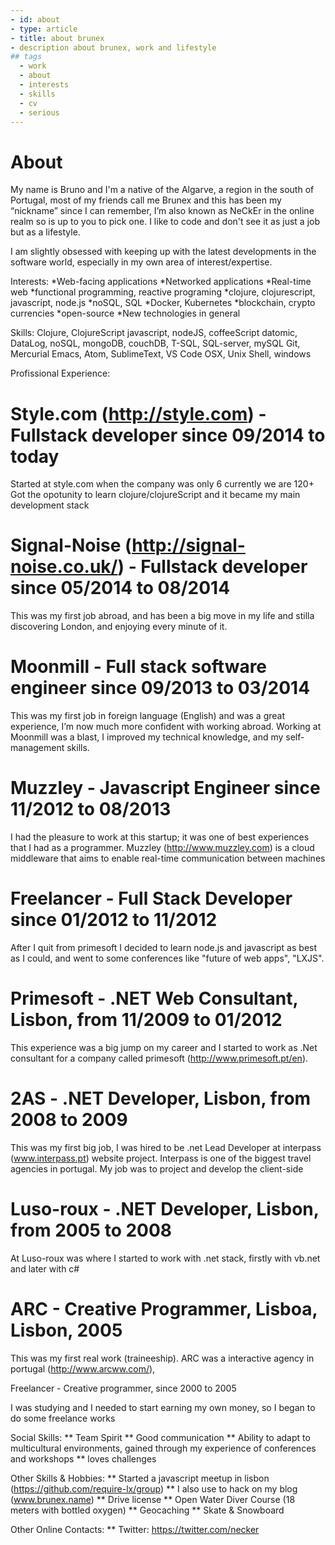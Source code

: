 ```yaml
---
- id: about
- type: article
- title: about brunex
- description about brunex, work and lifestyle
## tags
  - work
  - about
  - interests
  - skills
  - cv
  - serious
---
```


# About

My name is Bruno and I'm a native of the Algarve, a region in the south of Portugal, most of my friends call me
Brunex and this has been my “nickname” since I can remember, I’m also known as  NeCkEr in the online realm so is up to you to pick one.
I like to code and don't see it as just a job but as a lifestyle.

I am slightly obsessed with keeping up with the latest developments in the software world, especially in my own
area of interest/expertise.

Interests:
 *Web-facing applications
 *Networked applications
 *Real-time web
 *functional programming, reactive programing
 *clojure, clojurescript, javascript, node.js
 *noSQL, SQL
 *Docker, Kubernetes
 *blockchain, crypto currencies
 *open-source
 *New technologies in general

Skills:
Clojure, ClojureScript
javascript, nodeJS, coffeeScript
datomic, DataLog, noSQL, mongoDB, couchDB, T-SQL, SQL-server, mySQL
Git, Mercurial
Emacs, Atom, SublimeText, VS Code
OSX, Unix Shell, windows


Profissional Experience:

# Style.com (http://style.com) - Fullstack developer since 09/2014 to today

Started at style.com when the company was only 6 currently we are 120+
Got the opotunity to learn clojure/clojureScript and it became my main development stack

# Signal-Noise (http://signal-noise.co.uk/) - Fullstack developer since 05/2014 to 08/2014

This was my first job abroad, and has been a big move in my life and stilla  discovering London, and enjoying
every minute of it.

# Moonmill - Full stack software engineer since 09/2013 to 03/2014

This was my first job in foreign language (English) and was a great experience, I’m now much more confident with
working abroad.
Working at Moonmill was a blast, I improved my technical knowledge, and my self-management skills.

# Muzzley - Javascript Engineer since 11/2012 to 08/2013

I had the pleasure to work at this startup; it was one of best experiences that I had as a programmer. Muzzley
(http://www.muzzley.com) is a cloud middleware that aims to enable real-time communication between machines


# Freelancer - Full Stack Developer since 01/2012 to 11/2012

After I quit from primesoft I decided to learn node.js and javascript as best as I could, and went to some conferences like "future of web apps", "LXJS".

# Primesoft - .NET Web Consultant, Lisbon, from 11/2009 to 01/2012

This experience was a big jump on my career and I started to work as .Net consultant for a company called primesoft (http://www.primesoft.pt/en).

# 2AS - .NET Developer, Lisbon, from 2008 to 2009

This was my first big job, I was hired to be .net Lead Developer at  interpass (www.interpass.pt) website project. Interpass is one of the biggest travel agencies in portugal. My job was to  project and develop  the client-side

# Luso-roux - .NET Developer, Lisbon, from 2005 to 2008

At Luso-roux was where I started to work with .net stack, firstly with vb.net and later with c#

# ARC - Creative Programmer, Lisboa, Lisbon, 2005

This was my first real work (traineeship). ARC was a interactive agency in portugal (http://www.arcww.com/),

Freelancer - Creative programmer, since 2000 to 2005

I was studying and I needed to start earning my own money, so I  began to do some freelance works

Social Skills:
 ** Team Spirit
 ** Good communication
 ** Ability to adapt to multicultural environments, gained through my experience of conferences and workshops
 ** loves challenges

Other Skills & Hobbies:
 ** Started a javascript meetup in lisbon (https://github.com/require-lx/group)
 ** I also use to hack on my blog (www.brunex.name)
 ** Drive license
 ** Open Water Diver Course  (18 meters with bottled oxygen)
 ** Geocaching
 ** Skate & Snowboard

Other Online Contacts:
 ** Twitter: https://twitter.com/necker
